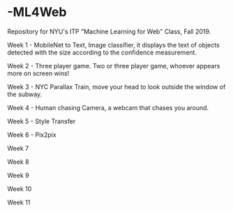 # -ML4Web
Repository for NYU's ITP "Machine Learning for Web" Class, Fall 2019. 


Week 1 - MobileNet to Text, Image classifier, it displays the text of objects detected with the size according to the confidence measurement.


Week 2 - Three player game. Two or three player game, whoever appears more on screen wins!


Week 3 -  NYC Parallax Train, move your head to look outside the window of the subway.


Week 4 - Human chasing Camera, a webcam that chases you around. 


Week 5 - Style Transfer


Week 6 - Pix2pix


Week 7


Week 8


Week 9


Week 10


Week 11
